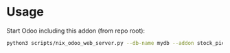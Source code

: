 # Usage

Start Odoo including this addon (from repo root):

```bash
python3 scripts/nix_odoo_web_server.py --db-name mydb --addon stock_picking_return_restricted_qty
```
